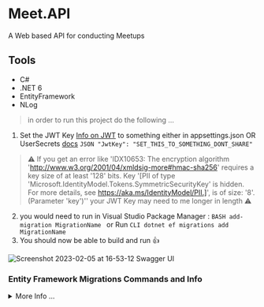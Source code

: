 # Meet.API
 
A Web based API for conducting Meetups

## Tools

- C#
- .NET 6
- EntityFramework
- NLog

> in order to run this project do the following ...
1. Set the JWT Key [Info on JWT](https://jwt.io/introduction) to something either in appsettings.json OR UserSecrets [docs](https://learn.microsoft.com/en-us/aspnet/core/security/app-secrets?view=aspnetcore-6.0&tabs=windows) ``` JSON "JwtKey": "SET_THIS_TO_SOMETHING_DONT_SHARE" ``` 
> :warning: If you get an error like 'IDX10653: The encryption algorithm 'http://www.w3.org/2001/04/xmldsig-more#hmac-sha256' requires a key size of at least '128' bits. Key '[PII of type 'Microsoft.IdentityModel.Tokens.SymmetricSecurityKey' is hidden. For more details, see https://aka.ms/IdentityModel/PII.]', is of size: '8'. (Parameter 'key')'' your JWT Key may need to me longer in length :warning:
2. you would need to run in Visual Studio Package Manager : ```BASH add-migration MigrationName ``` or Run ```CLI dotnet ef migrations add MigrationName ```
3. You should now be able to build and run :thumbsup:

![Screenshot 2023-02-05 at 16-53-12 Swagger UI](https://user-images.githubusercontent.com/20805058/216850654-a5bd38d5-0fae-493b-b3e1-1aff1edea460.png)

### Entity Framework Migrations Commands and Info
<details><summary>More Info ...</summary> 

Commands for DB Migrations

The Microsoft [Docs](https://learn.microsoft.com/en-us/ef/core/managing-schemas/migrations/?tabs=dotnet-core-cli)

1. Create a Migration
___

At the very first time, you defined the initial domain classes. 
At this point, there is no database for your application which can store the data from your domain classes. 
So, firstly, you need to create a migration

> using the Package Manager Console in Visual Studio
```bash
PM> add-migration MigrationName
```

> using the CLI (any terminal / command line) and dotnet
```bash
> dotnet ef migrations add MigrationName
```

2. Creating or Updating the Database
___

```bash
PM> Update-Database 
```

```bash
> dotnet ef database update 
```

3. Removing a Migration
___

```bash
PM> remove-migration
```

```bash
> dotnet ef migrations remove
```

4. Reverting a Migration
___

```bash
PM> Update-database MigrationName 
```

```bash
> dotnet ef database update MigrationName
```

5. Generating a SQL Script
___

Use the following command to generate a SQL script for the database. 

```bash
PM> script-migration
```

```bash
> dotnet ef migrations script
```
</details>

